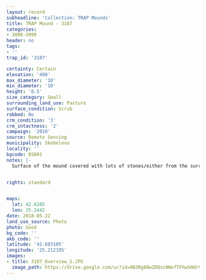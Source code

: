 ```yaml
---
layout: record
subheadline: 'Collection: TRAP Mounds'
title: TRAP Mound - 3187
categories:
- 3000-3999
header: no
tags:
- ''
trap_id: '3187'

certainty: Certain
elevation: '490'
max_diameter: '10'
min_diameter: '10'
height: '0.5'
size_category: Small
surrounding_land_use: Pasture
surface_condition: Scrub
robbed: No
crm_condition: '3'
crm_intactness: '2'
campaign: '2010'
source: Remote Sensing
municipality: Skobelevo
locality: ''
bgcode: DS001
notes: |-
  Surface of the mound covered with lots of stones/either from the surrounding pasture or from the mound.


rights: standard


maps:
  lat: 42.6285
  lon: 25.2442
date: 2018-05-22
land_use_source: Photo
photo: Good
bg_code: ''
akb_code: ''
latitude: '42.683105'
longitude: '25.212195'
images:
- title: 3187_Overview_S.JPG
  image_path: https://drive.google.com/uc?id=0B3Rg88wZDQscNWxfTFhwSHdrVlE
---
```

